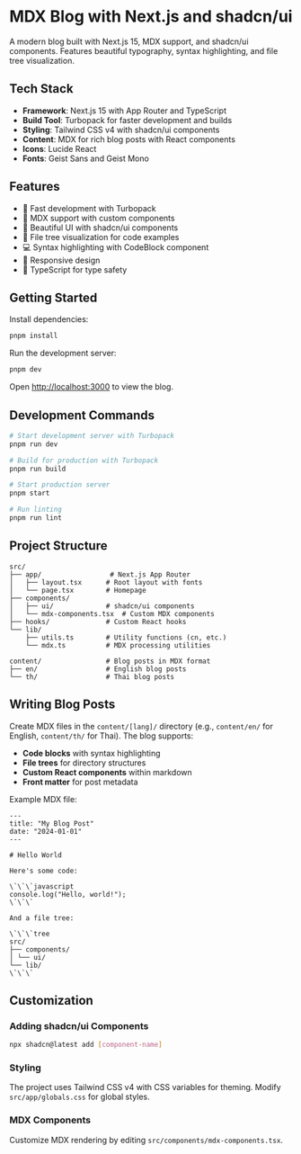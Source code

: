 # MDX Blog with Next.js and shadcn/ui

A modern blog built with Next.js 15, MDX support, and shadcn/ui components. Features beautiful typography, syntax highlighting, and file tree visualization.

## Tech Stack

- **Framework**: Next.js 15 with App Router and TypeScript
- **Build Tool**: Turbopack for faster development and builds
- **Styling**: Tailwind CSS v4 with shadcn/ui components
- **Content**: MDX for rich blog posts with React components
- **Icons**: Lucide React
- **Fonts**: Geist Sans and Geist Mono

## Features

- 🚀 Fast development with Turbopack
- 📝 MDX support with custom components
- 🎨 Beautiful UI with shadcn/ui components
- 🌳 File tree visualization for code examples
- 💻 Syntax highlighting with CodeBlock component
- 📱 Responsive design
- 🎯 TypeScript for type safety

## Getting Started

Install dependencies:

```bash
pnpm install
```

Run the development server:

```bash
pnpm dev
```

Open [http://localhost:3000](http://localhost:3000) to view the blog.

## Development Commands

```bash
# Start development server with Turbopack
pnpm run dev

# Build for production with Turbopack
pnpm run build

# Start production server
pnpm start

# Run linting
pnpm run lint
```

## Project Structure

```
src/
├── app/                 # Next.js App Router
│   ├── layout.tsx      # Root layout with fonts
│   └── page.tsx        # Homepage
├── components/
│   ├── ui/             # shadcn/ui components
│   └── mdx-components.tsx  # Custom MDX components
├── hooks/              # Custom React hooks
└── lib/
    ├── utils.ts        # Utility functions (cn, etc.)
    └── mdx.ts          # MDX processing utilities

content/                # Blog posts in MDX format
├── en/                 # English blog posts
└── th/                 # Thai blog posts
```

## Writing Blog Posts

Create MDX files in the `content/[lang]/` directory (e.g., `content/en/` for English, `content/th/` for Thai). The blog supports:

- **Code blocks** with syntax highlighting
- **File trees** for directory structures
- **Custom React components** within markdown
- **Front matter** for post metadata

Example MDX file:

```mdx
---
title: "My Blog Post"
date: "2024-01-01"
---

# Hello World

Here's some code:

\`\`\`javascript
console.log("Hello, world!");
\`\`\`

And a file tree:

\`\`\`tree
src/
├── components/
│ └── ui/
└── lib/
\`\`\`
```

## Customization

### Adding shadcn/ui Components

```bash
npx shadcn@latest add [component-name]
```

### Styling

The project uses Tailwind CSS v4 with CSS variables for theming. Modify `src/app/globals.css` for global styles.

### MDX Components

Customize MDX rendering by editing `src/components/mdx-components.tsx`.
